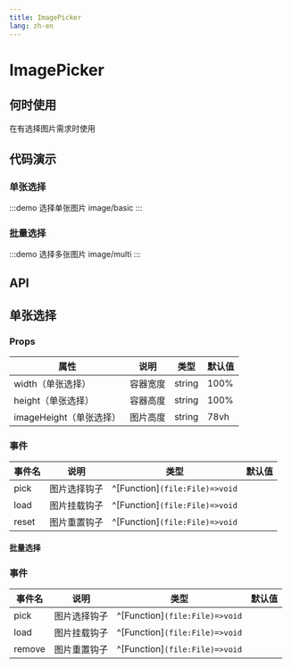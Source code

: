 ```yaml
---
title: ImagePicker
lang: zh-en
---
```

# ImagePicker

## 何时使用

在有选择图片需求时使用

## 代码演示

### 单张选择

:::demo 选择单张图片
image/basic
:::

### 批量选择

:::demo 选择多张图片
image/multi
:::

## API

## 单张选择

### Props

| 属性                    | 说明     | 类型   | 默认值 |
| ----------------------- | -------- | ------ | ------ |
| width（单张选择）       | 容器宽度     | string | 100%   |
| height（单张选择）      | 容器高度     | string | 100%   |
| imageHeight（单张选择） | 图片高度 | string | 78vh   |

### 事件

| 事件名 | 说明         | 类型                             | 默认值 |
| ------ | ------------ | -------------------------------- | ------ |
| pick   | 图片选择钩子 | ^[Function]`(file:File)=>void` |        |
| load   | 图片挂载钩子 | ^[Function]`(file:File)=>void` |        |
| reset  | 图片重置钩子 | ^[Function]`(file:File)=>void` |        |

#### 批量选择

### 事件

| 事件名 | 说明         | 类型                             | 默认值 |
| ------ | ------------ | -------------------------------- | ------ |
| pick   | 图片选择钩子 | ^[Function]`(file:File)=>void` |        |
| load   | 图片挂载钩子 | ^[Function]`(file:File)=>void` |        |
| remove | 图片重置钩子 | ^[Function]`(file:File)=>void` |        |
